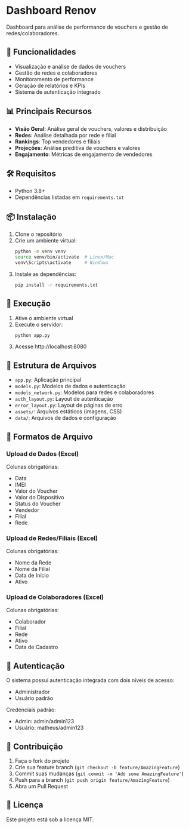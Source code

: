 # Dashboard Renov

Dashboard para análise de performance de vouchers e gestão de redes/colaboradores.

## 🚀 Funcionalidades

- Visualização e análise de dados de vouchers
- Gestão de redes e colaboradores
- Monitoramento de performance
- Geração de relatórios e KPIs
- Sistema de autenticação integrado

## 📊 Principais Recursos

- **Visão Geral**: Análise geral de vouchers, valores e distribuição
- **Redes**: Análise detalhada por rede e filial
- **Rankings**: Top vendedores e filiais
- **Projeções**: Análise preditiva de vouchers e valores
- **Engajamento**: Métricas de engajamento de vendedores

## 🛠️ Requisitos

- Python 3.8+
- Dependências listadas em `requirements.txt`

## 📦 Instalação

1. Clone o repositório
2. Crie um ambiente virtual:
   ```bash
   python -m venv venv
   source venv/bin/activate  # Linux/Mac
   venv\Scripts\activate     # Windows
   ```
3. Instale as dependências:
   ```bash
   pip install -r requirements.txt
   ```

## 🚀 Execução

1. Ative o ambiente virtual
2. Execute o servidor:
   ```bash
   python app.py
   ```
3. Acesse http://localhost:8080

## 📁 Estrutura de Arquivos

- `app.py`: Aplicação principal
- `models.py`: Modelos de dados e autenticação
- `models_network.py`: Modelos para redes e colaboradores
- `auth_layout.py`: Layout de autenticação
- `error_layout.py`: Layout de páginas de erro
- `assets/`: Arquivos estáticos (imagens, CSS)
- `data/`: Arquivos de dados e configuração

## 📄 Formatos de Arquivo

### Upload de Dados (Excel)
Colunas obrigatórias:
- Data
- IMEI
- Valor do Voucher
- Valor do Dispositivo
- Status do Voucher
- Vendedor
- Filial
- Rede

### Upload de Redes/Filiais (Excel)
Colunas obrigatórias:
- Nome da Rede
- Nome da Filial
- Data de Início
- Ativo

### Upload de Colaboradores (Excel)
Colunas obrigatórias:
- Colaborador
- Filial
- Rede
- Ativo
- Data de Cadastro

## 👥 Autenticação

O sistema possui autenticação integrada com dois níveis de acesso:
- Administrador
- Usuário padrão

Credenciais padrão:
- Admin: admin/admin123
- Usuário: matheus/admin123

## 🤝 Contribuição

1. Faça o fork do projeto
2. Crie sua feature branch (`git checkout -b feature/AmazingFeature`)
3. Commit suas mudanças (`git commit -m 'Add some AmazingFeature'`)
4. Push para a branch (`git push origin feature/AmazingFeature`)
5. Abra um Pull Request

## 📝 Licença

Este projeto está sob a licença MIT. 